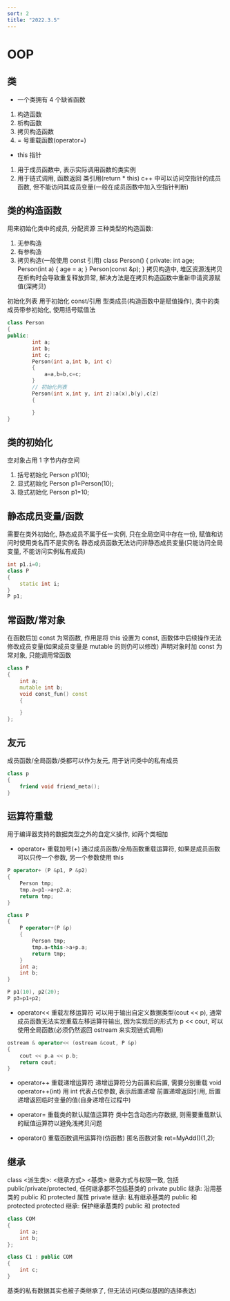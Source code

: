 ```yaml
---
sort: 2
title: "2022.3.5"
---
```


# OOP

## 类

- 一个类拥有 4 个缺省函数

1. 构造函数
2. 析构函数
3. 拷贝构造函数
4. = 号重载函数(operator=)

- this 指针

1. 用于成员函数中, 表示实际调用函数的类实例
2. 用于链式调用, 函数返回 类引用(return \* this)
   c++ 中可以访问空指针的成员函数, 但不能访问其成员变量(一般在成员函数中加入空指针判断)

## 类的构造函数

用来初始化类中的成员, 分配资源
三种类型的构造函数:

1. 无参构造
2. 有参构造
3. 拷贝构造(一般使用 const 引用)
   class Person()
   {
   private:
   int age;
   Person(int a)
   {
   age = a;
   }
   Person(const &p);
   }
   拷贝构造中, 堆区资源浅拷贝在析构时会导致重复释放异常, 解决方法是在拷贝构造函数中重新申请资源赋值(深拷贝)

初始化列表
用于初始化 const/引用 型类成员(构造函数中是赋值操作), 类中的类成员带参初始化, 使用括号赋值法

```c++
class Person
{
public:
		int a;
		int b;
		int c;
		Person(int a,int b, int c)
		{
			a=a,b=b,c=c;
		}
		// 初始化列表
		Person(int x,int y, int z):a(x),b(y),c(z)
		{

		}
}
```

## 类的初始化

空对象占用 1 字节内存空间

1. 括号初始化
   Person p1(10);
2. 显式初始化
   Person p1=Person(10);
3. 隐式初始化
   Person p1=10;

## 静态成员变量/函数

需要在类外初始化, 静态成员不属于任一实例, 只在全局空间中存在一份, 赋值和访问时使用类名而不是实例名
静态成员函数无法访问非静态成员变量(只能访问全局变量, 不能访问实例私有成员)

```c++
int p1.i=0;
class P
{
	static int i;
}
P p1;
```

## 常函数/常对象

在函数后加 const 为常函数, 作用是将 this 设置为 const, 函数体中后续操作无法修改成员变量(如果成员变量是 mutable 的则仍可以修改)
声明对象时加 const 为常对象, 只能调用常函数

```c++
class P
{
	int a;
	mutable int b;
	void const_fun() const
	{

	}
};
```

## 友元

成员函数/全局函数/类都可以作为友元, 用于访问类中的私有成员

```c++
class p
{
	friend void friend_meta();
}
```

## 运算符重载

用于编译器支持的数据类型之外的自定义操作, 如两个类相加

- operator+ 重载加号(+)
  通过成员函数/全局函数重载运算符, 如果是成员函数可以只传一个参数, 另一个参数使用 this

```c++
P operator+ (P &p1, P &p2)
{
	Person tmp;
	tmp.a=p1->a+p2.a;
	return tmp;
}

class P
{
	P operator+(P &p)
	{
		Person tmp;
		tmp.a=this->a+p.a;
		return tmp;
	}
	int a;
	int b;
}

P p1(10), p2(20);
P p3=p1+p2;
```

- operator<< 重载左移运算符
  可以用于输出自定义数据类型(cout << p), 通常成员函数无法实现重载左移运算符输出, 因为实现后的形式为 p << cout, 可以使用全局函数(必须仍然返回 ostream 来实现链式调用)

```c++
ostream & operator<< (ostream &cout, P &p)
{
	cout << p.a << p.b;
	return cout;
}
```

- operator++ 重载递增运算符
  递增运算符分为前置和后置, 需要分别重载
  void operator++(int) 用 int 代表占位参数, 表示后置递增
  前置递增返回引用, 后置递增返回临时变量的值(自身递增在过程中)

- operator= 重载类的默认赋值运算符
  类中包含动态内存数据, 则需要重载默认的赋值运算符以避免浅拷贝问题

- operator() 重载函数调用运算符(仿函数)
  匿名函数对象 ret=MyAdd()(1,2);

## 继承

class <派生类>: <继承方式> <基类>
继承方式与权限一致, 包括 public/private/protected, 任何继承都不包括基类的 private
public 继承: 沿用基类的 public 和 protected 属性
private 继承: 私有继承基类的 public 和 protected
protected 继承: 保护继承基类的 public 和 protected

```c++
class COM
{
	int a;
	int b;
};

class C1 : public COM
{
	int c;
}
```

基类的私有数据其实也被子类继承了, 但无法访问(类似基因的选择表达)
